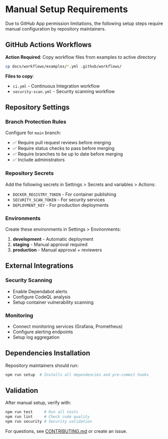 # Manual Setup Requirements

Due to GitHub App permission limitations, the following setup steps require manual configuration by repository maintainers.

## GitHub Actions Workflows

**Action Required**: Copy workflow files from examples to active directory
```bash
cp docs/workflows/examples/*.yml .github/workflows/
```

**Files to copy**:
- `ci.yml` - Continuous Integration workflow
- `security-scan.yml` - Security scanning workflow

## Repository Settings

### Branch Protection Rules
Configure for `main` branch:
- ✅ Require pull request reviews before merging
- ✅ Require status checks to pass before merging
- ✅ Require branches to be up to date before merging
- ✅ Include administrators

### Repository Secrets
Add the following secrets in Settings > Secrets and variables > Actions:
- `DOCKER_REGISTRY_TOKEN` - For container publishing
- `SECURITY_SCAN_TOKEN` - For security services
- `DEPLOYMENT_KEY` - For production deployments

### Environments
Create these environments in Settings > Environments:
1. **development** - Automatic deployment
2. **staging** - Manual approval required  
3. **production** - Manual approval + reviewers

## External Integrations

### Security Scanning
- Enable Dependabot alerts
- Configure CodeQL analysis
- Setup container vulnerability scanning

### Monitoring
- Connect monitoring services (Grafana, Prometheus)
- Configure alerting endpoints
- Setup log aggregation

## Dependencies Installation

Repository maintainers should run:
```bash
npm run setup  # Installs all dependencies and pre-commit hooks
```

## Validation

After manual setup, verify with:
```bash
npm run test     # Run all tests
npm run lint     # Check code quality
npm run security # Security validation
```

For questions, see [CONTRIBUTING.md](../CONTRIBUTING.md) or create an issue.